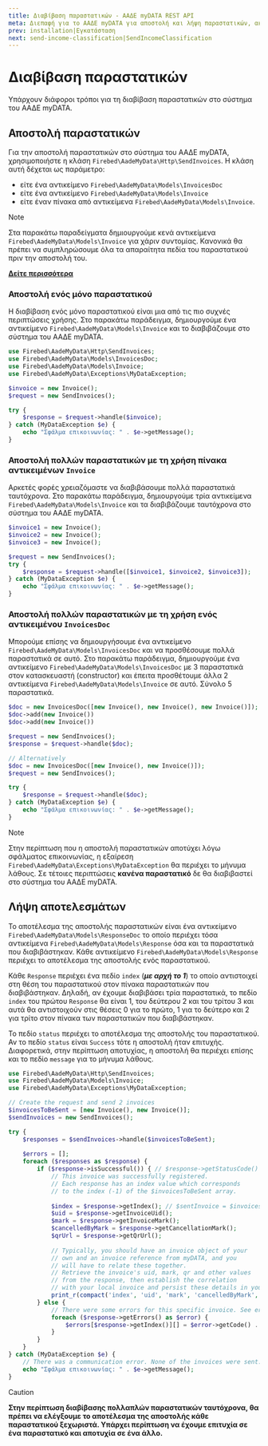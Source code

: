 ```yaml
---
title: Διαβίβαση παραστατικών - ΑΑΔΕ myDATA REST API
meta: Διεπαφή για το ΑΑΔΕ myDATA για αποστολή και λήψη παραστατικών, ακύρωση παραστατικών, χαρακτηρισμός και λήψη εσόδων και εξόδων και λήψη αναφορών ΦΠΑ.
prev: installation|Εγκατάσταση
next: send-income-classification|SendIncomeClassification
---
```


# Διαβίβαση παραστατικών

Υπάρχουν διάφοροι τρόποι για τη διαβίβαση παραστατικών στο σύστημα του ΑΑΔΕ myDATA. 

## Αποστολή παραστατικών

Για την αποστολή παραστατικών στο σύστημα του ΑΑΔΕ myDATA, χρησιμοποιήστε η κλάση `Firebed\AadeMyData\Http\SendInvoices`.
Η κλάση αυτή δέχεται ως παράμετρο:
- είτε ένα αντικείμενο `Firebed\AadeMyData\Models\InvoicesDoc`
- είτε ένα αντικείμενο `Firebed\AadeMyData\Models\Invoice` 
- είτε έναν πίνακα από αντικείμενα `Firebed\AadeMyData\Models\Invoice`.

> [!NOTE]
> Στα παρακάτω παραδείγματα δημιουργούμε κενά αντικείμενα `Firebed\AadeMyData\Models\Invoice` για χάριν συντομίας. Κανονικά θα πρέπει να 
συμπληρώσουμε όλα τα απαραίτητα πεδία του παραστατικού πριν την αποστολή του.
> 
> [**Δείτε περισσότερα**](types/invoice-type)

### Αποστολή ενός μόνο παραστατικού

Η διαβίβαση ενός μόνο παραστατικού είναι μια από τις πιο συχνές περιπτώσεις χρήσης. Στο παρακάτω παράδειγμα, δημιουργούμε ένα αντικείμενο `Firebed\AadeMyData\Models\Invoice` και το διαβιβάζουμε στο σύστημα του ΑΑΔΕ myDATA.

```php
use Firebed\AadeMyData\Http\SendInvoices;
use Firebed\AadeMyData\Models\InvoicesDoc;
use Firebed\AadeMyData\Models\Invoice;
use Firebed\AadeMyData\Exceptions\MyDataException;

$invoice = new Invoice();
$request = new SendInvoices();

try {
    $response = $request->handle($invoice);
} catch (MyDataException $e) {
    echo "Σφάλμα επικοινωνίας: " . $e->getMessage();
}
```

### Αποστολή πολλών παραστατικών με τη χρήση πίνακα αντικειμένων `Invoice`

Αρκετές φορές χρειαζόμαστε να διαβιβάσουμε πολλά παραστατικά ταυτόχρονα. Στο παρακάτω παράδειγμα,
δημιουργούμε τρία αντικείμενα `Firebed\AadeMyData\Models\Invoice` και τα διαβιβάζουμε ταυτόχρονα στο σύστημα του ΑΑΔΕ myDATA.

```php
$invoice1 = new Invoice();
$invoice2 = new Invoice();
$invoice3 = new Invoice();

$request = new SendInvoices();    
try {
    $response = $request->handle([$invoice1, $invoice2, $invoice3]);
} catch (MyDataException $e) {
    echo "Σφάλμα επικοινωνίας: " . $e->getMessage();
}
```

### Αποστολή πολλών παραστατικών με τη χρήση ενός αντικειμένου `InvoicesDoc`

Μπορούμε επίσης να δημιουργήσουμε ένα αντικείμενο `Firebed\AadeMyData\Models\InvoicesDoc` και να προσθέσουμε πολλά παραστατικά σε αυτό.
Στο παρακάτω παράδειγμα, δημιουργούμε ένα αντικείμενο `Firebed\AadeMyData\Models\InvoicesDoc` με 3 παραστατικά στον κατασκευαστή (constructor)
και έπειτα προσθέτουμε άλλα 2 αντικείμενα `Firebed\AadeMyData\Models\Invoice` σε αυτό. Σύνολο 5 παραστατικά.

```php
$doc = new InvoicesDoc([new Invoice(), new Invoice(), new Invoice()]);
$doc->add(new Invoice())
$doc->add(new Invoice())

$request = new SendInvoices();
$response = $request->handle($doc);

// Alternatively
$doc = new InvoicesDoc([new Invoice(), new Invoice()]);
$request = new SendInvoices();

try {
    $response = $request->handle($doc);
} catch (MyDataException $e) {
    echo "Σφάλμα επικοινωνίας: " . $e->getMessage();
}
```

> [!NOTE]
> Στην περίπτωση που η αποστολή παραστατικών αποτύχει λόγω σφάλματος επικοινωνίας, 
> η εξαίρεση `Firebed\AadeMyData\Exceptions\MyDataException` θα περιέχει το μήνυμα λάθους.
> Σε τέτοιες περιπτώσεις **κανένα παραστατικό** δε θα διαβιβαστεί στο σύστημα του ΑΑΔΕ myDATA.

## Λήψη αποτελεσμάτων

Το αποτέλεσμα της αποστολής παραστατικών είναι ένα αντικείμενο `Firebed\AadeMyData\Models\ResponseDoc` το οποίο περιέχει τόσα αντικείμενα
`Firebed\AadeMyData\Models\Response` όσα και τα παραστατικά που διαβιβάστηκαν. Κάθε αντικείμενο `Firebed\AadeMyData\Models\Response` περιέχει το αποτέλεσμα της αποστολής ενός παραστατικού.

Κάθε `Response` περιέχει ένα πεδίο `index` (***με αρχή το 1***) το οποίο αντιστοιχεί στη θέση του παραστατικού στον πίνακα παραστατικών που διαβιβάστηκαν.
Δηλαδή, αν έχουμε διαβιβάσει τρία παραστατικά, το πεδίο `index` του πρώτου `Response` θα είναι 1, του δεύτερου 2 και του τρίτου 3 και αυτά θα 
αντιστοιχούν στις θέσεις 0 για το πρώτο, 1 για το δεύτερο και 2 για τρίτο στον πίνακα των παραστατικών που διαβιβάστηκαν. 

Το πεδίο `status` περιέχει το αποτέλεσμα της αποστολής του παραστατικού. Αν το πεδίο `status` είναι `Success` τότε η αποστολή ήταν επιτυχής.
Διαφορετικά, στην περίπτωση αποτυχίας, η αποστολή θα περιέχει επίσης και το πεδίο `message` για το μήνυμα λάθους.

```php
use Firebed\AadeMyData\Http\SendInvoices;
use Firebed\AadeMyData\Models\Invoice;
use Firebed\AadeMyData\Exceptions\MyDataException;

// Create the request and send 2 invoices
$invoicesToBeSent = [new Invoice(), new Invoice()];
$sendInvoices = new SendInvoices();

try {
    $responses = $sendInvoices->handle($invoicesToBeSent);
    
    $errors = [];
    foreach ($responses as $response) {
        if ($response->isSuccessful()) { // $response->getStatusCode() === 'Success';   
            // This invoice was successfully registered.     
            // Each response has an index value which corresponds
            // to the index (-1) of the $invoicesToBeSent array.
            
            $index = $response->getIndex(); // $sentInvoice = $invoicesToBeSent[$index - 1];
            $uid = $response->getInvoiceUid();
            $mark = $response->getInvoiceMark();
            $cancelledByMark = $response->getCancellationMark();
            $qrUrl = $response->getQrUrl();
    
            // Typically, you should have an invoice object of your
            // own and an invoice reference from myDATA, and you
            // will have to relate these together. 
            // Retrieve the invoice's uid, mark, qr and other values
            // from the response, then establish the correlation
            // with your local invoice and persist these details in your database.
            print_r(compact('index', 'uid', 'mark', 'cancelledByMark', 'qrUrl'));
        } else {
            // There were some errors for this specific invoice. See errors for details.
            foreach ($response->getErrors() as $error) {
                $errors[$response->getIndex()][] = $error->getCode() . ': ' . $error->getMessage();
            }
        }
    }
} catch (MyDataException $e) {
    // There was a communication error. None of the invoices were sent.
    echo "Σφάλμα επικοινωνίας: " . $e->getMessage();
}
```

> [!CAUTION]
> **Στην περίπτωση διαβίβασης πολλαπλών παραστατικών ταυτόχρονα, θα πρέπει να ελέγξουμε το αποτέλεσμα της αποστολής κάθε παραστατικού ξεχωριστά.
> Υπάρχει περίπτωση να έχουμε επιτυχία σε ένα παραστατικό και αποτυχία σε ένα άλλο.**